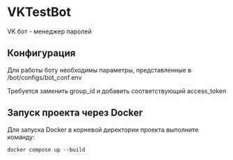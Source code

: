 # VKTestBot
 
VK бот - менеджер паролей

## Конфигурация

Для работы боту необходимы параметры, представленные в /bot/configs/bot_conf.env

Требуется заменить group_id и добавить соответствующий access_token

## Запуск проекта через Docker

Для запуска Docker в корневой директории проекта выполните команду:

```
docker compose up --build
```

